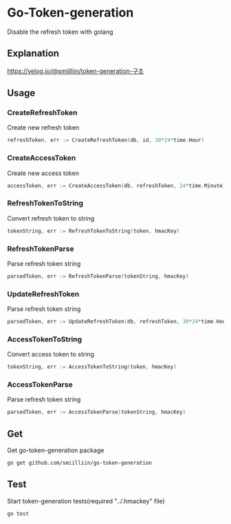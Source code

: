 # Go-Token-generation

Disable the refresh token with golang

## Explanation

https://velog.io/@smiilliin/token-generation-구조

## Usage

### CreateRefreshToken

Create new refresh token

```go
refreshToken, err := CreateRefreshToken(db, id, 30*24*time.Hour)
```

### CreateAccessToken

Create new access token

```go
accessToken, err := CreateAccessToken(db, refreshToken, 24*time.Minute)
```

### RefreshTokenToString

Convert refresh token to string

```go
tokenString, err := RefreshTokenToString(token, hmacKey)
```

### RefreshTokenParse

Parse refresh token string

```go
parsedToken, err := RefreshTokenParse(tokenString, hmacKey)
```

### UpdateRefreshToken

Parse refresh token string

```go
parsedToken, err := UpdateRefreshToken(db, refreshToken, 30*24*time.Hour)
```

### AccessTokenToString

Convert access token to string

```go
tokenString, err := AccessTokenToString(token, hmacKey)
```

### AccessTokenParse

Parse refresh token string

```go
parsedToken, err := AccessTokenParse(tokenString, hmacKey)
```

## Get

Get go-token-generation package

```bash
go get github.com/smiilliin/go-token-generation
```

## Test

Start token-generation tests(required "../.hmackey" file)

```bash
go test
```

